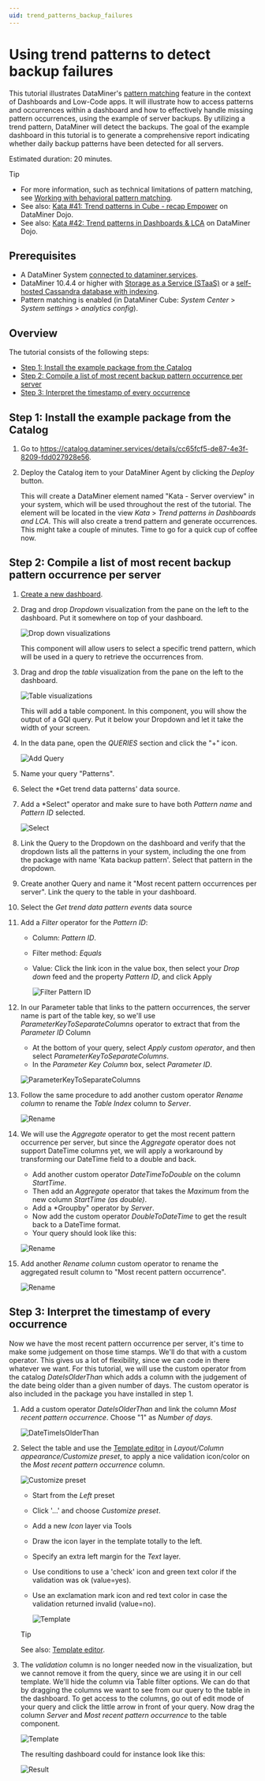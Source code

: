 ```yaml
---
uid: trend_patterns_backup_failures
---
```


# Using trend patterns to detect backup failures

This tutorial illustrates DataMiner's [pattern matching](xref:Working_with_pattern_matching) feature in the context of Dashboards and Low-Code apps. It will illustrate how to access patterns and occurrences within a dashboard and how to effectively handle missing pattern occurrences, using the example of server backups. By utilizing a trend pattern, DataMiner will detect the backups. The goal of the example dashboard in this tutorial is to generate a comprehensive report indicating whether daily backup patterns have been detected for all servers.

Estimated duration: 20 minutes.

> [!TIP]
>
> - For more information, such as technical limitations of pattern matching, see [Working with behavioral pattern matching](xref:Working_with_pattern_matching).
> - See also: [Kata #41: Trend patterns in Cube - recap Empower](https://community.dataminer.services/courses/kata-41/) on DataMiner Dojo.
> - See also: [Kata #42: Trend patterns in Dashboards & LCA](https://community.dataminer.services/courses/kata-42/) on DataMiner Dojo.

## Prerequisites

- A DataMiner System [connected to dataminer.services](xref:Connecting_your_DataMiner_System_to_the_cloud).
- DataMiner 10.4.4 or higher with [Storage as a Service (STaaS)](xref:STaaS) or a [self-hosted Cassandra database with indexing](xref:Supported_system_data_storage_architectures).
- Pattern matching is enabled (in DataMiner Cube: *System Center* > *System settings* > *analytics config*).

## Overview

The tutorial consists of the following steps:

- [Step 1: Install the example package from the Catalog](#step-1-install-the-example-package-from-the-catalog)
- [Step 2: Compile a list of most recent backup pattern occurrence per server](#step-2-compile-a-list-of-most-recent-backup-pattern-occurrence-per-server)
- [Step 3: Interpret the timestamp of every occurrence](#step-3-interpret-the-timestamp-of-every-occurrence)

## Step 1: Install the example package from the Catalog

1. Go to <https://catalog.dataminer.services/details/cc65fcf5-de87-4e3f-8209-fdd027928e56>.

1. Deploy the Catalog item to your DataMiner Agent by clicking the *Deploy* button.

   This will create a DataMiner element named "Kata - Server overview" in your system, which will be used throughout the rest of the tutorial. The element will be located in the view *Kata* > *Trend patterns in Dashboards and LCA*.
   This will also create a trend pattern and generate occurrences. This might take a couple of minutes. Time to go for a quick cup of coffee now.

## Step 2: Compile a list of most recent backup pattern occurrence per server

1. [Create a new dashboard](xref:Creating_a_completely_new_dashboard).

1. Drag and drop *Dropdown* visualization from the pane on the left to the dashboard. Put it somewhere on top of your dashboard.

   ![Drop down visualizations](~/user-guide/images/Tutorial_patterns_in_dashboards_add_dropdown.png)

   This component will allow users to select a specific trend pattern, which will be used in a query to retrieve the occurrences from.

1. Drag and drop the *table* visualization from the pane on the left to the dashboard.

   ![Table visualizations](~/user-guide/images/Tutorial_patterns_in_dashboards_add_table.png)

   This will add a table component. In this component, you will show the output of a GQI query.
   Put it below your Dropdown and let it take the width of your screen.

1. In the data pane, open the *QUERIES* section and click the "+" icon.

   ![Add Query](~/user-guide/images/Tutorial_patterns_in_dashboards_add_query.png)

1. Name your query "Patterns".

1. Select the *Get trend data patterns' data source.

1. Add a *Select" operator and make sure to have both *Pattern name* and *Pattern ID* selected.

   ![Select](~/user-guide/images/Tutorial_patterns_in_dashboards_query_patterns.png)

1. Link the Query to the Dropdown on the dashboard and verify that the dropdown lists all the patterns in your system, including the one from the package with name 'Kata backup pattern'. Select that pattern in the dropdown.

1. Create another Query and name it "Most recent pattern occurrences per server". Link the query to the table in your dashboard.

1. Select the *Get trend data pattern events* data source

1. Add a *Filter* operator for the *Pattern ID*:
    - Column: *Pattern ID*.
    - Filter method: *Equals*
    - Value: Click the link icon in the value box, then select your *Drop down* feed and the property *Pattern ID*, and click Apply

        ![Filter Pattern ID](~/user-guide/images/Tutorial_patterns_in_dashboards_filter_pattern.png)

1. In our Parameter table that links to the pattern occurrences, the server name is part of the table key, so we'll use *ParameterKeyToSeparateColumns* operator to extract that from the *Parameter ID* Column

   - At the bottom of your query, select *Apply custom operator*, and then select *ParameterKeyToSeparateColumns*.
   - In the *Parameter Key Column* box, select *Parameter ID*.

   ![ParameterKeyToSeparateColumns](~/user-guide/images/Tutorial_patterns_in_dashboards_customop_Parameterkeytoseparatecolumns.png)

1. Follow the same procedure to add another custom operator *Rename column* to rename the *Table Index* column to *Server*.

   ![Rename](~/user-guide/images/Tutorial_patterns_in_dashboards_customop_renamecolumn.png)

1. We will use the *Aggregate* operator to get the most recent pattern occurrence per server, but since the *Aggregate* operator does not support DateTime columns yet, we will apply a workaround by transforming our DateTime field to a double and back.

    - Add another custom operator *DateTimeToDouble* on the column *StartTime*.
    - Then add an *Aggregate* operator that takes the *Maximum* from the new column *StartTime (as double)*.
    - Add a *Groupby" operator by *Server*.
    - Now add the custom operator *DoubleToDateTime* to get the result back to a DateTime format.
    - Your query should look like this:

    ![Rename](~/user-guide/images/Tutorial_patterns_in_dashboards_aggregate.png)

1. Add another *Rename column* custom operator to rename the aggregated result column to "Most recent pattern occurrence".

    ![Rename](~/user-guide/images/Tutorial_patterns_in_dashboards_customop_renamecolumn2.png)

## Step 3: Interpret the timestamp of every occurrence

Now we have the most recent pattern occurrence per server, it's time to make some judgement on those time stamps. We'll do that with a custom operator. This gives us a lot of flexibility, since we can code in there whatever we want. For this tutorial, we will use the custom operator from the catalog *DateIsOlderThan* which adds a column with the judgement of the date being older than a given number of days. The custom operator is also included in the package you have installed in step 1.

1. Add a custom operator *DateIsOlderThan* and link the column *Most recent pattern occurrence*. Choose "1" as *Number of days*.

    ![DateTimeIsOlderThan](~/user-guide/images/Tutorial_patterns_in_dashboards_customop_DateTimeIsOlderThan.png)

1. Select the table and use the [Template editor](xref:Template_Editor) in *Layout/Column appearance/Customize preset*, to apply a nice validation icon/color on the *Most recent pattern occurrence* column.

    ![Customize preset](~/user-guide/images/Tutorial_patterns_in_dashboards_customize_preset.png)

    - Start from the *Left* preset
    - Click '...' and choose *Customize preset*.
    - Add a new *Icon* layer via Tools
    - Draw the icon layer in the template totally to the left.
    - Specify an extra left margin for the *Text* layer.
    - Use conditions to use a 'check' icon and green text color if the validation was ok (value=yes).
    - Use an exclamation mark icon and red text color in case the validation returned invalid (value=no).

      ![Template](~/user-guide/images/Tutorial_patterns_in_dashboards_template.png)

   > [!TIP]
   > See also: [Template editor](xref:Template_Editor).

1. The *validation* column is no longer needed now in the visualization, but we cannot remove it from the query, since we are using it in our cell template. We'll hide the column via Table filter options. We can do that by dragging the columns we want to see from our query to the table in the dashboard. To get access to the columns, go out of edit mode of your query and click the little arrow in front of your query. Now drag the column *Server* and *Most recent pattern occurrence* to the table component.

      ![Template](~/user-guide/images/Tutorial_patterns_in_column_filter.png)

    The resulting dashboard could for instance look like this:

      ![Result](~/user-guide/images/Tutorial_patterns_in_result.png)

